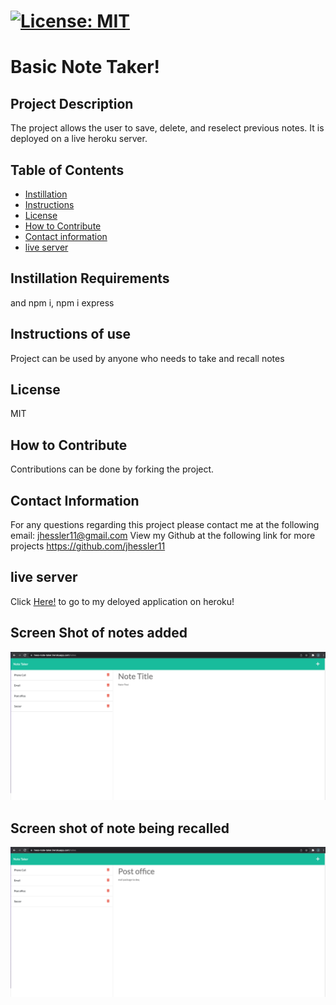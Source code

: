 
# [![License: MIT](https://img.shields.io/badge/License-MIT-yellow.svg)](https://opensource.org/licenses/MIT)
  
  # Basic Note Taker!

  ## Project Description 
  The project allows the user to save, delete, and reselect previous notes. It is deployed on a live heroku server. 
  
  ## Table of Contents
  - [Instillation](#Instillation-Requirements)
  - [Instructions](#Instructions-of-use)
  - [License](#License)
  - [How to Contribute](#How-to-Contribute) 
  - [Contact information](#Contact-information)
  - [live server](#liver-server)
  
  ## Instillation Requirements
  and npm i, npm i express

  ## Instructions of use
  Project can be used by anyone who needs to take and recall notes

  ## License
  MIT

  ## How to Contribute
  Contributions can be done by forking the project.

  ## Contact Information 
  For any questions regarding this project please contact me at the following email: jhessler11@gmail.com
  View my Github at the following link for more projects https://github.com/jhessler11
  
  ## live server
  Click [Here!](https://hess-note-taker.herokuapp.com/) to go to my deloyed application on heroku!
  
  ## Screen Shot of notes added
  ![Alt text](https://github.com/JHESSLER11/Basic-Note-Taker/blob/main/assets/images/showing%20data.png)
  
  ## Screen shot of note being recalled
  ![Alt text](https://github.com/JHESSLER11/Basic-Note-Taker/blob/main/assets/images/recall%20data%20.png)  
  
